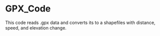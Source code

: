 # GPX_Code

This code reads .gpx data and converts its to a shapefiles with distance, speed, and elevation change.